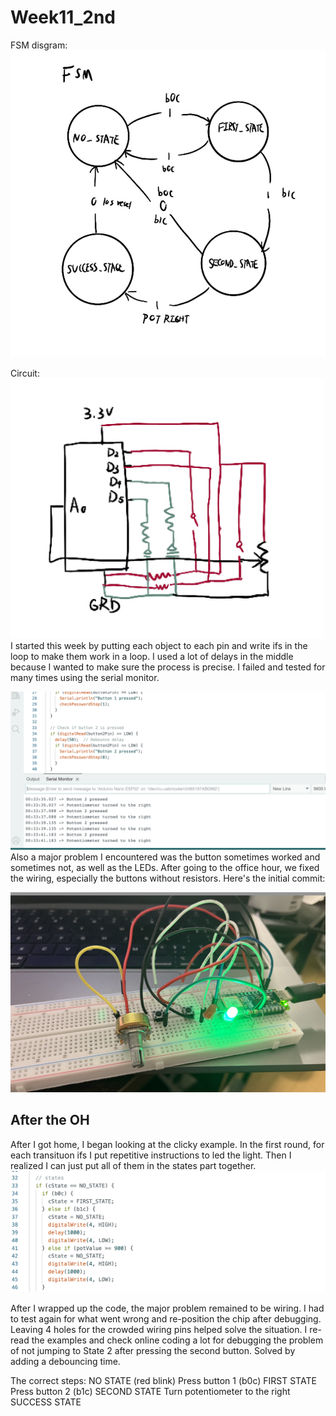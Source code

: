 # Week11_2nd
 FSM disgram: 
![image description](./1.jpg)

Circuit:
![image description](./2.jpg)
I started this week by putting each object to each pin and write ifs in the loop to make them work in a loop. I used a lot of delays in the middle because I wanted to make sure the process is precise. I failed and tested for many times using the serial monitor.

![image description](./3.png)
Also a major problem I encountered was the button sometimes worked and sometimes not, as well as the LEDs. After going to the office hour, we fixed the wiring, especially the buttons without resistors. Here's the initial commit:
  
![image description](./4.png)

## After the OH
After I got home, I began looking at the clicky example. In the first round, for each transituon ifs I put repetitive instructions to led the light. Then I realized I can just put all of them in the states part together. 
![image description](./6.png)

After I wrapped up the code, the major problem remained to be wiring. I had to test again for what went wrong and re-position the chip after debugging. Leaving 4 holes for the crowded wiring pins helped solve the situation. I re-read the examples and check online coding a lot for debugging the problem of not jumping to State 2 after pressing the second button. Solved by adding a debouncing time. 
  

The correct steps:
NO STATE (red blink)
Press button 1 (b0c)
FIRST STATE
Press button 2 (b1c)
SECOND STATE
Turn potentiometer to the right
SUCCESS STATE

